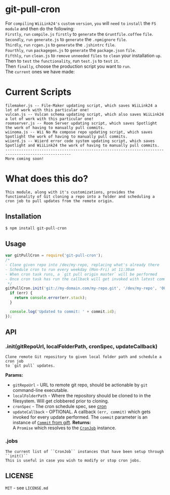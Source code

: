 # git-pull-cron<br>
For ```compiling``` ```WiiLink24's``` ```custom``` ```version```, ```you``` will ```need``` ```to``` ```install``` the ```FS``` ```module``` and then do the following:<br>
```Firstly```, ```run``` ```compile.js``` ```firstly``` to ```generate``` the ```Gruntfile.coffee``` ```file```.<br>
```Secondly```, ```run``` ```generate.js``` to ```generate``` the ```.npmignore``` ```file```.<br>
```Thirdly```, ```run``` ```rcgen.js``` to ```generate``` the ```.jshintrc``` ```file```.<br>
```Fourthly```, ```run``` ```packagegen.js``` to ```generate``` the ```package.json``` ```file```.<br>
```Fifthly```, ```run``` ```clean.js``` to ```remove``` ```unneeded```  ```files``` ```to``` ```clean``` your installation ```up```.<br>
Then to ```test``` ```the``` ```functionality```, run ``test.js`` to ```test``` ```it```.<br>
Then ```finally```, choose the production script you want to ```run```.<br>
The ```current``` ones we have made:<br>
# Current Scripts
```
filemaker.js -- File-Maker updating script, which saves WiiLink24 a lot of work with this particular one!
vulcan.js -- Vulcan schema updating script, which also saves WiiLink24 a lot of work with this particular one!
roomserver.js -- Room Server updating script, which saves Spotlight the work of having to manually pull commits.
wiinoma.js -- Wii No Ma compose repo updating script, which saves Spotlight the work of having to manually pull commits.
wiierd.js -- Wiierd error code system updating script, which saves Spotlight and WiiLink24 the work of having to manually pull commits.
---------------------------------------------------------------------------------------------------
More coming soon!
```
# What does this do?
```
This module, along with it's customizations, provides the functionality of Git cloning a repo into a folder and scheduling a cron job to pull updates from the remote origin.
```
## Installation<br>
```bash
$ npm install git-pull-cron
```
## Usage<br>
```javascript
var gitPullCron = require('git-pull-cron');
/*
- Clone given repo into /dev/my-repo, replacing what's already there
- Schedule cron to run every weekday (Mon-Fri) at 11:30am
- When cron task runs, a `git pull origin master` will be performed
- Once cron task has run the callback will get invoked with latest commit info
 */
gitPullCron.init('git://my-domain.com/my-repo.git', '/dev/my-repo', '00 30 11 * * 1-5', function(err, commit) {
  if (err) {
    return console.error(err.stack);
  }

  console.log('Updated to commit: ' + commit.id);
});
```
## API<br>
### .init(gitRepoUrl, localFolderPath, cronSpec, updateCallback)
```
Clone remote Git repository to given local folder path and schedule a cron job
to `git pull` updates.
```
**Params:**<br>

  * `gitRepoUrl` - URL to remote git repo, should be actionable by `git` command-line executable.
  * `localFolderPath` - Where the repository should be cloned to in the filesystem. Will get clobbered prior to cloning.
  * `cronSpec` - The cron schedule spec, see [cron](https://www.npmjs.org/package/cron)
  * `updateCallback` - OPTIONAL. A callback `(err, commit)` which gets invoked for every update performed. The `commit` parameter is an instance of [`Commit` from gift](https://www.npmjs.org/package/gift).
**Returns:**<br>
A `Promise` which resolves to the [`CronJob`](https://www.npmjs.org/package/cron) instance.<br>
### .jobs
```
The current list of ``CronJob`` instances that have been setup through ``init()``
This is useful in case you wish to modify or stop cron jobs.
```
## LICENSE
``MIT`` - see ``LICENSE.md``
